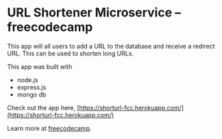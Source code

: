 # URL Shortener Microservice – freecodecamp

This app will all users to add a URL to the database and receive a redirect URL. This can be used to shorten long URLs.

This app was built with

  - node.js
  - express.js
  - mongo db

Check out the app here, [https://shorturl-fcc.herokuapp.com/](https://shorturl-fcc.herokuapp.com/)

Learn more at [freecodecamp](https://www.freecodecamp.com/challenges/url-shortener-microservice).